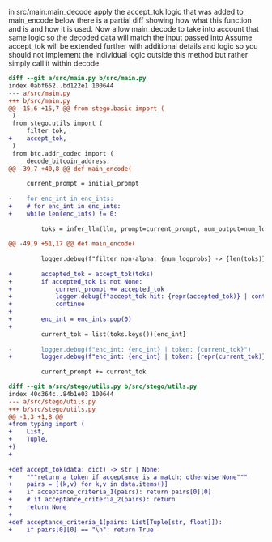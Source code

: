 in src/main:main_decode
apply the accept_tok logic that was added to main_encode
below there is a partial diff showing how what this function and is and how it is used. 
Now allow main_decode to take into account that same logic so the decoded data will match the input passed into 
Assume accept_tok will be extended further with additional details and logic so you should not implement the individual logic outside this method but rather simply call it within decode


```diff
diff --git a/src/main.py b/src/main.py
index 0abf652..bd122e1 100644
--- a/src/main.py
+++ b/src/main.py
@@ -15,6 +15,7 @@ from stego.basic import (
 )
 from stego.utils import (
     filter_tok,
+    accept_tok,
 )
 from btc.addr_codec import (
     decode_bitcoin_address,
@@ -39,7 +40,8 @@ def main_encode(
 
     current_prompt = initial_prompt
     
-    for enc_int in enc_ints:
+    # for enc_int in enc_ints:
+    while len(enc_ints) != 0:
 
         toks = infer_llm(llm, prompt=current_prompt, num_output=num_logprobs)
 
@@ -49,9 +51,17 @@ def main_encode(
 
         logger.debug(f"filter non-alpha: {num_logprobs} -> {len(toks)}")
 
+        accepted_tok = accept_tok(toks)
+        if accepted_tok is not None:
+            current_prompt += accepted_tok
+            logger.debug(f"accept_tok hit: {repr(accepted_tok)} | continuing...")
+            continue
+
+        enc_int = enc_ints.pop(0)
+
         current_tok = list(toks.keys())[enc_int]
 
-        logger.debug(f"enc_int: {enc_int} | token: {current_tok}")
+        logger.debug(f"enc_int: {enc_int} | token: {repr(current_tok)}")
 
         current_prompt += current_tok

diff --git a/src/stego/utils.py b/src/stego/utils.py
index 40c364c..84b1e03 100644
--- a/src/stego/utils.py
+++ b/src/stego/utils.py
@@ -1,3 +1,8 @@
+from typing import (
+    List,
+    Tuple,
+)
+
 
+def accept_tok(data: dict) -> str | None:
+    """return a token if acceptance is a match; otherwise None"""
+    pairs = [(k,v) for k,v in data.items()]    
+    if acceptance_criteria_1(pairs): return pairs[0][0]
+    # if acceptance_criteria_2(pairs): return 
+    return None
+
+def acceptance_criteria_1(pairs: List[Tuple[str, float]]):
+    if pairs[0][0] == "\n": return True

```